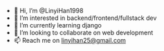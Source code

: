 - 👋 Hi, I’m @LinyiHan1998
- 👀 I’m interested in backend/frontend/fullstack dev
- 🌱 I’m currently learning django
- 💞️ I’m looking to collaborate on web development
- 📫 Reach me on linyihan25@gmail.com

<!---
LinyiHan1998/LinyiHan1998 is a ✨ special ✨ repository because its `README.md` (this file) appears on your GitHub profile.
You can click the Preview link to take a look at your changes.
--->

